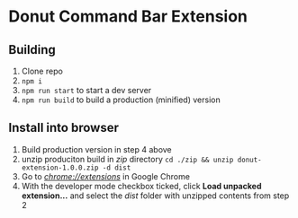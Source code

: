 # Donut Command Bar Extension

## Building

1.  Clone repo
2.  `npm i`
3.  `npm run start` to start a dev server
4.  `npm run build` to build a production (minified) version

## Install into browser

1.  Build production version in step 4 above
2.  unzip produciton build in _zip_ directory `cd ./zip && unzip donut-extension-1.0.0.zip -d dist`
3.  Go to [_chrome://extensions_](chrome://extensions) in Google Chrome
4.  With the developer mode checkbox ticked, click **Load unpacked extension...** and select the _dist_ folder with unzipped contents from step 2
